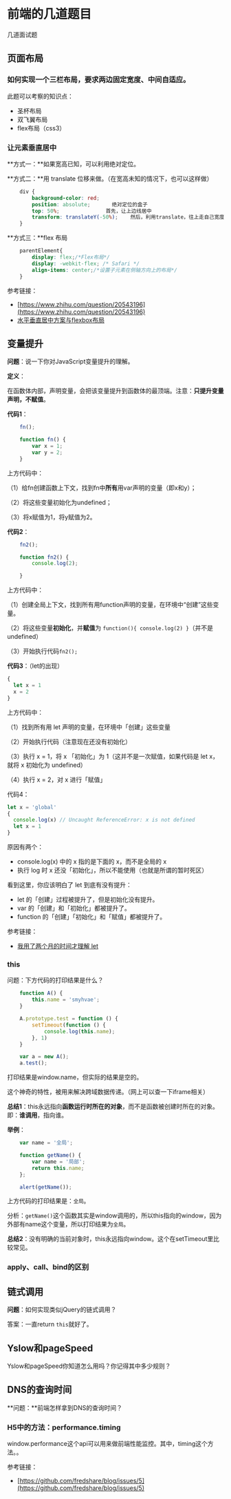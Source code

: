# 前端的几道题目

几道面试题

## 页面布局

### 如何实现一个三栏布局，要求两边固定宽度、中间自适应。

此题可以考察的知识点：

* 圣杯布局
* 双飞翼布局
* flex布局（css3）

### 让元素垂直居中

**方式一：**如果宽高已知，可以利用绝对定位。

**方式二：**用 translate 位移来做。（在宽高未知的情况下，也可以这样做）

```css
    div {
        background-color: red;
        position: absolute;       绝对定位的盒子
        top: 50%;               首先，让上边线居中
        transform: translateY(-50%);    然后，利用translate，往上走自己宽度的一半【推荐写法】
    }
```

**方式三：**flex 布局

```css
    parentElement{
        display: flex;/*Flex布局*/
        display: -webkit-flex; /* Safari */
        align-items: center;/*设置子元素在侧轴方向上的布局*/
    }
```

参考链接：

* [https://www.zhihu.com/question/20543196](https://www.zhihu.com/question/20543196)
* [水平垂直居中方案与flexbox布局](https://www.cnblogs.com/coco1s/p/4444383.html)

## 变量提升

**问题**：说一下你对JavaScript变量提升的理解。

**定义**：

在函数体内部，声明变量，会把该变量提升到函数体的最顶端。注意：**只提升变量声明，不赋值**。

**代码1**：

```javascript
    fn();

    function fn() {
        var x = 1;
        var y = 2;
    }
```

上方代码中：

（1）给fn创建函数上下文，找到fn中**所有**用var声明的变量（即x和y）；

（2）将这些变量初始化为undefined；

（3）将x赋值为1，将y赋值为2。

**代码2**：

```javascript
    fn2();

    function fn2() {
        console.log(2);

    }
```

上方代码中：

（1）创建全局上下文，找到所有用function声明的变量，在环境中“创建”这些变量。

（2）将这些变量**初始化**，并**赋值**为 `function(){ console.log(2) }`（并不是undefined）

（3）开始执行代码`fn2();`

**代码3**：（let的出现）

```javascript
{
  let x = 1
  x = 2
}
```

上方代码中：

（1）找到所有用 let 声明的变量，在环境中「创建」这些变量

（2）开始执行代码（注意现在还没有初始化）

（3）执行 x = 1，将 x 「初始化」为 1（这并不是一次赋值，如果代码是 let x，就将 x 初始化为 undefined）

（4）执行 x = 2，对 x 进行「赋值」

代码4：

```javascript
let x = 'global'
{
  console.log(x) // Uncaught ReferenceError: x is not defined
  let x = 1
}
```

原因有两个：

* console.log\(x\) 中的 x 指的是下面的 x，而不是全局的 x
* 执行 log 时 x 还没「初始化」，所以不能使用（也就是所谓的暂时死区）

看到这里，你应该明白了 let 到底有没有提升：

* let 的「创建」过程被提升了，但是初始化没有提升。
* var 的「创建」和「初始化」都被提升了。
* function 的「创建」「初始化」和「赋值」都被提升了。

参考链接：

* [我用了两个月的时间才理解 let](https://zhuanlan.zhihu.com/p/28140450)

### this

问题：下方代码的打印结果是什么？

```javascript
    function A() {
        this.name = 'smyhvae';
    }

    A.prototype.test = function () {
        setTimeout(function () {
            console.log(this.name);
        }, 1)
    }

    var a = new A();
    a.test();
```

打印结果是window.name，但实际的结果是空的。

这个神奇的特性，被用来解决跨域数据传递。（网上可以查一下iframe相关）

**总结1**：this永远指向**函数运行时所在的对象**，而不是函数被创建时所在的对象。即：**谁调用**，指向谁。

**举例**：

```javascript
    var name = '全局';

    function getName() {
        var name = '局部';
        return this.name;
    };

    alert(getName());
```

上方代码的打印结果是：`全局`。

分析：`getName()`这个函数其实是window调用的，所以this指向的window，因为外部有name这个变量，所以打印结果为`全局`。

**总结2**：没有明确的当前对象时，this永远指向window。这个在setTimeout里比较常见。

### apply、call、bind的区别

## 链式调用

**问题**：如何实现类似jQuery的链式调用？

答案：一直return `this`就好了。

## Yslow和pageSpeed

Yslow和pageSpeed你知道怎么用吗？你记得其中多少规则？

## DNS的查询时间

**问题：**前端怎样拿到DNS的查询时间？

### H5中的方法：performance.timing

window.performance这个api可以用来做前端性能监控。其中，timing这个方法。。

参考链接：

* [https://github.com/fredshare/blog/issues/5](https://github.com/fredshare/blog/issues/5)

